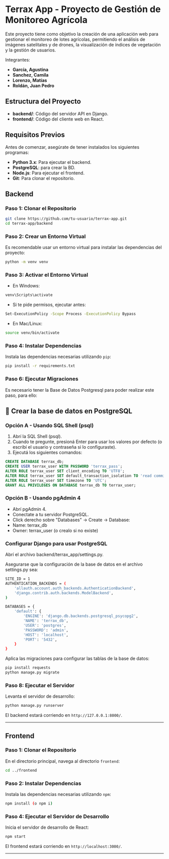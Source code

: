 
# Terrax App - Proyecto de Gestión de Monitoreo Agrícola

Este proyecto tiene como objetivo la creación de una aplicación web para gestionar el monitoreo de lotes agrícolas, permitiendo el análisis de imágenes satelitales y de drones, la visualización de índices de vegetación y la gestión de usuarios.

Integrantes:
- **García, Agustina**
- **Sanchez, Camila**
- **Lorenzo, Matías**
- **Roldán, Juan Pedro**

## Estructura del Proyecto

- **backend/**: Código del servidor API en Django.
- **frontend/**: Código del cliente web en React.

## Requisitos Previos

Antes de comenzar, asegúrate de tener instalados los siguientes programas:

- **Python 3.x**: Para ejecutar el backend.
- **PostgreSQL**: para crear la BD.
- **Node.js**: Para ejecutar el frontend.
- **Git**: Para clonar el repositorio.

## Backend

### Paso 1: Clonar el Repositorio

```bash
git clone https://github.com/tu-usuario/terrax-app.git
cd terrax-app/backend
```

### Paso 2: Crear un Entorno Virtual

Es recomendable usar un entorno virtual para instalar las dependencias del proyecto:

```bash
python -m venv venv
```

### Paso 3: Activar el Entorno Virtual

- En Windows:

```bash
venv\Scripts\activate
```
- Si te pide permisos, ejecutar antes:
  
```bash
Set-ExecutionPolicy -Scope Process -ExecutionPolicy Bypass
```

- En Mac/Linux:

```bash
source venv/bin/activate
```

### Paso 4: Instalar Dependencias

Instala las dependencias necesarias utilizando `pip`:

```bash
pip install -r requirements.txt
```

### Paso 6: Ejecutar Migraciones

Es necesario tener la Base de Datos Postgresql para poder realizar este paso, para ello:

## 🐘 Crear la base de datos en PostgreSQL

### Opción A - Usando SQL Shell (psql)

1. Abrí la SQL Shell (psql).
2. Cuando te pregunte, presioná Enter para usar los valores por defecto (o escribí el usuario y contraseña si lo configuraste).
3. Ejecutá los siguientes comandos:

```sql
CREATE DATABASE terrax_db;
CREATE USER terrax_user WITH PASSWORD 'terrax_pass';
ALTER ROLE terrax_user SET client_encoding TO 'UTF8';
ALTER ROLE terrax_user SET default_transaction_isolation TO 'read committed';
ALTER ROLE terrax_user SET timezone TO 'UTC';
GRANT ALL PRIVILEGES ON DATABASE terrax_db TO terrax_user;
```

### Opción B - Usando pgAdmin 4

- Abrí pgAdmin 4.
- Conectate a tu servidor PostgreSQL.
- Click derecho sobre "Databases" → Create → Database:
- Name: terrax_db
- Owner: terrax_user (o crealo si no existe)

### Configurar Django para usar PostgreSQL
Abrí el archivo backend/terrax_app/settings.py.

Asegurarse que la configuración de la base de datos en el archivo settings.py sea:

```bash
SITE_ID = 1
AUTHENTICATION_BACKENDS = (
    'allauth.account.auth_backends.AuthenticationBackend',  
    'django.contrib.auth.backends.ModelBackend',
)

DATABASES = {
    'default': {
        'ENGINE': 'django.db.backends.postgresql_psycopg2',
        'NAME': 'terrax_db',
        'USER': 'postgres',
        'PASSWORD': 'admin',
        'HOST': 'localhost',
        'PORT': '5432',
    }
}
```

Aplica las migraciones para configurar las tablas de la base de datos:

```bash
pip install requests
python manage.py migrate
```

### Paso 8: Ejecutar el Servidor

Levanta el servidor de desarrollo:

```bash
python manage.py runserver
```

El backend estará corriendo en `http://127.0.0.1:8000/`.


---

## Frontend

### Paso 1: Clonar el Repositorio

En el directorio principal, navega al directorio `frontend`:

```bash
cd ../frontend
```

### Paso 2: Instalar Dependencias

Instala las dependencias necesarias utilizando `npm`:

```bash
npm install (o npm i)
```

### Paso 4: Ejecutar el Servidor de Desarrollo

Inicia el servidor de desarrollo de React:

```bash
npm start
```

El frontend estará corriendo en `http://localhost:3000/`.

---

